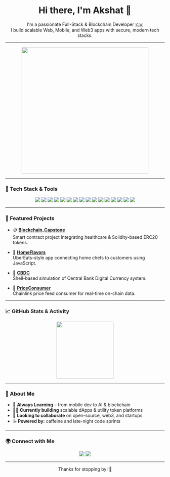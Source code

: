<h1 align="center">Hi there, I'm Akshat 👋</h1>

<p align="center">
  I'm a passionate Full-Stack & Blockchain Developer 🇨🇦 <br/>
  I build scalable Web, Mobile, and Web3 apps with secure, modern tech stacks.
</p>

---

<p align="center">
  <img src="https://media.giphy.com/media/qgQUggAC3Pfv687qPC/giphy.gif" width="400"/>
</p>

---

### 🧰 Tech Stack & Tools

<p align="center">
  <!-- Languages & Frameworks -->
  <img src="https://img.shields.io/badge/React-20232A?style=for-the-badge&logo=react&logoColor=61DAFB"/>
  <img src="https://img.shields.io/badge/React_Native-20232A?style=for-the-badge&logo=react&logoColor=61DAFB"/>
  <img src="https://img.shields.io/badge/Angular-DD0031?style=for-the-badge&logo=angular&logoColor=white"/>
  <img src="https://img.shields.io/badge/Node.js-339933?style=for-the-badge&logo=nodedotjs&logoColor=white"/>
  <img src="https://img.shields.io/badge/ASP.NET-512BD4?style=for-the-badge&logo=.net&logoColor=white"/>
  <img src="https://img.shields.io/badge/Kotlin-0095D5?style=for-the-badge&logo=kotlin&logoColor=white"/>
  <img src="https://img.shields.io/badge/Swift-FA7343?style=for-the-badge&logo=swift&logoColor=white"/>
  <img src="https://img.shields.io/badge/Solidity-363636?style=for-the-badge&logo=solidity&logoColor=white"/>
  <img src="https://img.shields.io/badge/Hardhat-F3C300?style=for-the-badge&logoColor=black"/>



  <!-- Tools & Services -->
  <img src="https://img.shields.io/badge/Firebase-FFCA28?style=for-the-badge&logo=firebase&logoColor=black"/>
  <img src="https://img.shields.io/badge/PostgreSQL-336791?style=for-the-badge&logo=postgresql&logoColor=white"/>
  <img src="https://img.shields.io/badge/AWS-232F3E?style=for-the-badge&logo=amazon-aws&logoColor=white"/>
  <img src="https://img.shields.io/badge/Azure_DevOps-0078D7?style=for-the-badge&logo=azuredevops&logoColor=white"/>
  <img src="https://img.shields.io/badge/Docker-2496ED?style=for-the-badge&logo=docker&logoColor=white"/>
  <img src="https://img.shields.io/badge/JWT-000000?style=for-the-badge&logo=jsonwebtokens&logoColor=white"/>
  <img src="https://img.shields.io/badge/GitHub_Actions-2088FF?style=for-the-badge&logo=github-actions&logoColor=white"/>
</p>

---

### 💼 Featured Projects

- 🪙 **[Blockchain_Capstone](https://github.com/akshatsri19/Blockchain_Capstone)**  
  Smart contract project integrating healthcare & Solidity-based ERC20 tokens.

- 🍱 **[HomeFlavors](https://github.com/akshatsri19/HomeFlavors)**  
  UberEats-style app connecting home chefs to customers using JavaScript.

- 💸 **[CBDC](https://github.com/akshatsri19/CBDC)**  
  Shell-based simulation of Central Bank Digital Currency system.

- 🧮 **[PriceConsumer](https://github.com/akshatsri19/PriceConsumer)**  
  Chainlink price feed consumer for real-time on-chain data.

---

### 📈 GitHub Stats & Activity

<p align="center">
  <img src="https://github-readme-stats.vercel.app/api?username=akshatsri19&show_icons=true&theme=github_dark&count_private=true" height="180"/>
</p>

---

### 🧠 About Me

- 🧩 **Always Learning** – from mobile dev to AI & blockchain
- 👨‍💻 **Currently building** scalable dApps & utility token platforms
- 🤝 **Looking to collaborate** on open-source, web3, and startups
- ☕ **Powered by:** caffeine and late-night code sprints

---

### 🌍 Connect with Me

<p align="center">
  <a href="https://www.linkedin.com/in/akshatsri19/"><img src="https://img.shields.io/badge/LinkedIn-0A66C2?style=for-the-badge&logo=linkedin&logoColor=white"/></a>
  <a href="mailto:akshat.sri19@gmail.com"><img src="https://img.shields.io/badge/Email-D14836?style=for-the-badge&logo=gmail&logoColor=white"/></a>
</p>

---

<p align="center">Thanks for stopping by! 🚀</p>
